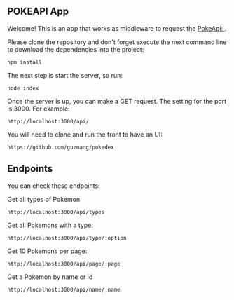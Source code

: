 ## POKEAPI App

Welcome! This is an app that works as middleware to request the [PokeApi: ](https://pokeapi.co/).

Please clone the repository and don't forget execute the next command line to download the dependencies into the project:

```
npm install
```

The next step is start the server, so run:

```
node index
```

Once the server is up, you can make a GET request. The setting for the port is 3000. For example:

```
http://localhost:3000/api/
```

You will need to clone and run the front to have an UI:

```
https://github.com/guzmang/pokedex
```

## Endpoints

You can check these endpoints:

Get all types of Pokemon

```
http://localhost:3000/api/types
```

Get all Pokemons with a type:

```
http://localhost:3000/api/type/:option
```

Get 10 Pokemons per page:

```
http://localhost:3000/api/page/:page
```

Get a Pokemon by name or id

```
http://localhost:3000/api/name/:name
```